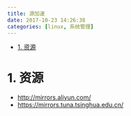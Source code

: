 ```yaml
---
title: 源加速
date: 2017-10-23 14:26:38
categories: [linux, 系统管理]
---
```



<!-- TOC -->

- [1. 资源](#1-资源)

<!-- /TOC -->

<a id="markdown-1-资源" name="1-资源"></a>
# 1. 资源
* http://mirrors.aliyun.com/
* https://mirrors.tuna.tsinghua.edu.cn/